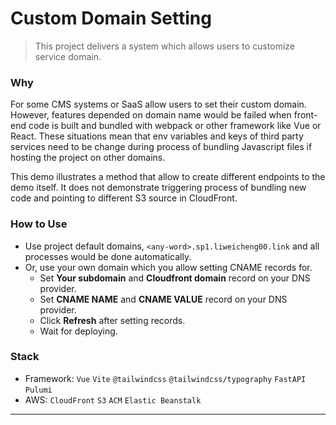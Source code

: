 # Custom Domain Setting
> This project delivers a system which allows users to customize service domain.

### Why
For some CMS systems or SaaS allow users to set their custom domain. However, features depended on domain name would be failed when front-end code is built and bundled with webpack or other framework like Vue or React. 
These situations mean that env variables and keys of third party services need to be change during process of bundling Javascript files if hosting the project on other domains.

This demo illustrates a method that allow to create different endpoints to the demo itself. 
It does not demonstrate triggering process of bundling new code and pointing to different S3 source in CloudFront.
### How to Use
* Use project default domains, `<any-word>.sp1.liweicheng00.link` and all processes would be done automatically. 
* Or, use your own domain which you allow setting CNAME records for. 
  * Set **Your subdomain** and **Cloudfront domain** record on your DNS provider.
  * Set **CNAME NAME** and **CNAME VALUE** record on your DNS provider.
  * Click <strong>Refresh</strong> after setting records.
  * Wait for deploying.

### Stack
* Framework: `Vue` `Vite` `@tailwindcss` `@tailwindcss/typography` `FastAPI` `Pulumi`
* AWS: `CloudFront` `S3` `ACM` `Elastic Beanstalk`

*****
